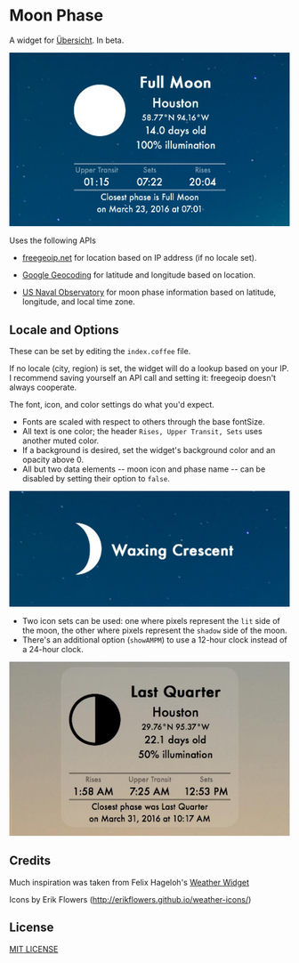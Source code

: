 # Moon Phase
A widget for [Übersicht](http://tracesof.net/uebersicht/).  In beta.

![Lit moon](lit-moon.jpg)

Uses the following APIs
* [freegeoip.net](http://freegeoip.net)
  for location based on IP address (if no locale set).

* [Google Geocoding](https://developers.google.com/maps/documentation/geocoding/intro)
  for latitude and longitude based on location.

* [US Naval Observatory](http://www.usno.navy.mil/USNO/astronomical-applications)
  for moon phase information based on latitude, longitude, and local time zone.

## Locale and Options
These can be set by editing the `index.coffee` file.

If no locale (city, region) is set, the widget will do a lookup based on your IP.
I recommend saving yourself an API call and setting it: freegeoip doesn't always cooperate.

The font, icon, and color settings do what you'd expect.
* Fonts are scaled with respect to others through the base fontSize.
* All text is one color; the header `Rises, Upper Transit, Sets` uses another muted color.
* If a background is desired, set the widget's background color and an opacity above 0.
* All but two data elements -- moon icon and phase name -- can be disabled by setting their option to
`false`.

![Minimalist](minimalist.jpg)

* Two icon sets can be used: one where pixels represent the `lit` side of the moon, the other where
pixels represent the `shadow` side of the moon.
* There's an additional option (`showAMPM`) to use a 12-hour clock instead of a 24-hour clock.

![Shadow moon](shadow-moon.jpg)

## Credits
Much inspiration was taken from Felix Hageloh's [Weather Widget](http://github.com/felixhageloh/weather-widget)

Icons by Erik Flowers (http://erikflowers.github.io/weather-icons/)

## License
[MIT LICENSE](https://github.com/joecreighton/moon-phase/blob/master/LICENSE)
